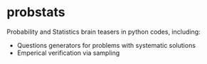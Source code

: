 # probstats
Probability and Statistics brain teasers in python codes, including:
- Questions generators for problems with systematic solutions
- Emperical verification via sampling
